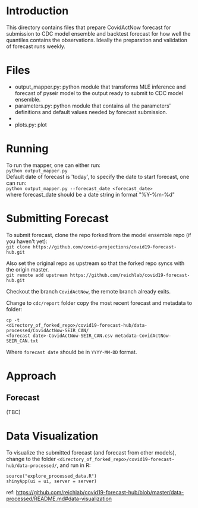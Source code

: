 # Introduction  
This directory contains files that prepare CovidActNow forecast for submission to CDC model ensemble and backtest forecast
for how well the quantiles contains the observations. 
Ideally the preparation and validation of forecast runs weekly. 

# Files
* output_mapper.py: python module that transforms MLE inference and forecast of pyseir model
                    to the output ready to submit to CDC model ensemble.
* parameters.py: python module that contains all the parameters' definitions and default values needed 
                 by forecast submission.
* 
* plots.py: plot

# Running
To run the mapper, one can either run:   
`python output_mapper.py`  
Default date of forecast is 'today', to specify the date to start forecast, one can run:  
`python output_mapper.py --forecast_date <forecast_date>`   
where forecast_date should be a date string in format "%Y-%m-%d"

# Submitting Forecast
To submit forecast, clone the repo forked from the model ensemble repo (if you haven't yet):  
`git clone https://github.com/covid-projections/covid19-forecast-hub.git`

Also set the original repo as upstream so that the forked repo syncs with the origin master.  
`git remote add upstream https://github.com/reichlab/covid19-forecast-hub.git`

Checkout the branch `CovidActNow`, the remote branch already exits. 

Change to `cdc/report` folder copy the most recent forecast and metadata to folder:   
```
cp -t 
<directory_of_forked_repo>/covid19-forecast-hub/data-processed/CovidActNow-SEIR_CAN/
<forecast date>-CovidActNow-SEIR_CAN.csv metadata-CovidActNow-SEIR_CAN.txt
```
Where `forecast date` should be in `YYYY-MM-DD` format.

# Approach
## Forecast
(TBC)

# Data Visualization
To visualize the submitted forecast (and forecast from other models), change to the folder 
`<directory_of_forked_repo>/covid19-forecast-hub/data-processed/`, 
and run in R:  
```
source("explore_processed_data.R")
shinyApp(ui = ui, server = server)
```
ref: https://github.com/reichlab/covid19-forecast-hub/blob/master/data-processed/README.md#data-visualization